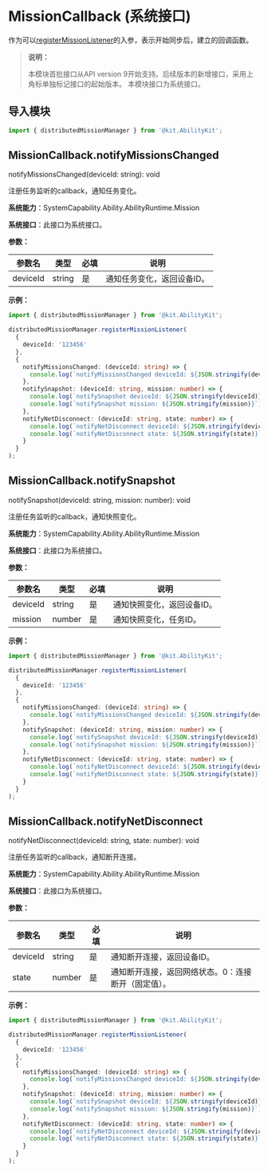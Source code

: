 # MissionCallback (系统接口)

作为可以[registerMissionListener](js-apis-distributedMissionManager-sys.md#distributedmissionmanagerregistermissionlistener)的入参，表示开始同步后，建立的回调函数。

> **说明：**
>
> 本模块首批接口从API version 9开始支持。后续版本的新增接口，采用上角标单独标记接口的起始版本。
> 本模块接口为系统接口。

## 导入模块

```ts
import { distributedMissionManager } from '@kit.AbilityKit';
```

## MissionCallback.notifyMissionsChanged

notifyMissionsChanged(deviceId: string): void

注册任务监听的callback，通知任务变化。

**系统能力**：SystemCapability.Ability.AbilityRuntime.Mission

**系统接口**：此接口为系统接口。

**参数：**

| 参数名 | 类型 | 必填 | 说明 |
| -------- | -------- | -------- | -------- |
| deviceId |  string | 是 | 通知任务变化，返回设备ID。|

**示例：**
```ts
import { distributedMissionManager } from '@kit.AbilityKit';

distributedMissionManager.registerMissionListener(
  {
    deviceId: '123456'
  },
  {
    notifyMissionsChanged: (deviceId: string) => {
      console.log(`notifyMissionsChanged deviceId: ${JSON.stringify(deviceId)}`);
    },
    notifySnapshot: (deviceId: string, mission: number) => {
      console.log(`notifySnapshot deviceId: ${JSON.stringify(deviceId)}`);
      console.log(`notifySnapshot mission: ${JSON.stringify(mission)}`);
    },
    notifyNetDisconnect: (deviceId: string, state: number) => {
      console.log(`notifyNetDisconnect deviceId: ${JSON.stringify(deviceId)}`);
      console.log(`notifyNetDisconnect state: ${JSON.stringify(state)}`);
    }
  }
);
```

## MissionCallback.notifySnapshot

notifySnapshot(deviceId: string, mission: number): void

注册任务监听的callback，通知快照变化。

**系统能力**：SystemCapability.Ability.AbilityRuntime.Mission

**系统接口**：此接口为系统接口。

**参数：**

| 参数名 | 类型 | 必填 | 说明 |
| -------- | -------- | -------- | -------- |
| deviceId |  string | 是 | 通知快照变化，返回设备ID。 |
| mission |  number | 是 | 通知快照变化，任务ID。 |

**示例：**
```ts
import { distributedMissionManager } from '@kit.AbilityKit';

distributedMissionManager.registerMissionListener(
  {
    deviceId: '123456'
  },
  {
    notifyMissionsChanged: (deviceId: string) => {
      console.log(`notifyMissionsChanged deviceId: ${JSON.stringify(deviceId)}`);
    },
    notifySnapshot: (deviceId: string, mission: number) => {
      console.log(`notifySnapshot deviceId: ${JSON.stringify(deviceId)}`);
      console.log(`notifySnapshot mission: ${JSON.stringify(mission)}`);
    },
    notifyNetDisconnect: (deviceId: string, state: number) => {
      console.log(`notifyNetDisconnect deviceId: ${JSON.stringify(deviceId)}`);
      console.log(`notifyNetDisconnect state: ${JSON.stringify(state)}`);
    }
  }
);
```

## MissionCallback.notifyNetDisconnect

notifyNetDisconnect(deviceId: string, state: number): void

注册任务监听的callback，通知断开连接。

**系统能力**：SystemCapability.Ability.AbilityRuntime.Mission

**系统接口**：此接口为系统接口。

**参数：**

| 参数名 | 类型 | 必填 | 说明 |
| -------- | -------- | -------- | -------- |
| deviceId |  string | 是 | 通知断开连接，返回设备ID。 |
| state |  number | 是 | 通知断开连接，返回网络状态。0：连接断开（固定值）。 |

**示例：**

```ts
import { distributedMissionManager } from '@kit.AbilityKit';

distributedMissionManager.registerMissionListener(
  {
    deviceId: '123456'
  },
  {
    notifyMissionsChanged: (deviceId: string) => {
      console.log(`notifyMissionsChanged deviceId: ${JSON.stringify(deviceId)}`);
    },
    notifySnapshot: (deviceId: string, mission: number) => {
      console.log(`notifySnapshot deviceId: ${JSON.stringify(deviceId)}`);
      console.log(`notifySnapshot mission: ${JSON.stringify(mission)}`);
    },
    notifyNetDisconnect: (deviceId: string, state: number) => {
      console.log(`notifyNetDisconnect deviceId: ${JSON.stringify(deviceId)}`);
      console.log(`notifyNetDisconnect state: ${JSON.stringify(state)}`);
    }
  }
);
```
